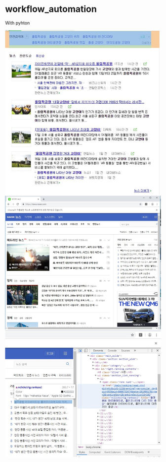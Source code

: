 # workflow_automation

With pyhton
 
<img src='https://github.com/JAICHANGPARK/workflow_automation/blob/master/img/capture_03.JPG' width=650/>
<img src='https://github.com/JAICHANGPARK/workflow_automation/blob/master/img/capture_01.JPG' width=650/>
<img src='https://github.com/JAICHANGPARK/workflow_automation/blob/master/img/capture_02.JPG' width=650/>
